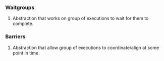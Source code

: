 ### Waitgroups
1. Abstraction that works on group of executions to wait for them to complete.

### Barriers
1. Abstraction that allow group of executions to coordinate/align at some point in time.